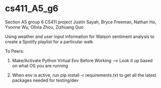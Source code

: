 # cs411_A5_g6
Section A5 group 6 CS411 project
Justin Sayah, Bryce Freeman, Nathan Ho, Yvonne Wu, Olivia Zhou, Zizhuang Guo

Using weather and user input information for Watson sentiment analysis to create a Spotify playlist for a particular walk

To Peers:

1) Make/Activate Python Virtual Env Before Working --> Look it up based on what OS you are running

2) When env is active, run 
    pip install -r requirements.txt 
to get all the latest packages needed for testing/dev
